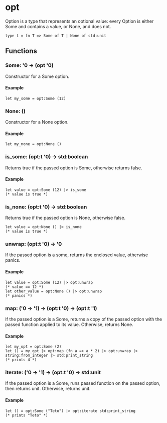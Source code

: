 # opt
Option is a type that represents an optional value: every Option is either Some and contains a value, or None, and does not.
```
type t = fn T => Some of T | None of std:unit
```
## Functions 
### Some: '0 -> (opt '0)
Constructor for a Some option.
#### Example
```
let my_some = opt:Some (12)
```
### None: ()
Constructor for a None option.
#### Example
```
let my_none = opt:None ()
```
### is_some: (opt:t '0) -> std:boolean
Returns true if the passed option is Some, otherwise returns false.
#### Example
```
let value = opt:Some (12) |> is_some 
(* value is true *)
```
### is_none: (opt:t '0) -> std:boolean
Returns true if the passed option is None, otherwise false.
```
let value = opt:None () |> is_none 
(* value is true *)
```
### unwrap: (opt:t '0) -> '0
If the passed option is a some, returns the enclosed value, otherwise panics.
#### Example
```
let value = opt:Some (12) |> opt:unwrap
(* value == 12 *)
let other_value = opt:None () |> opt:unwrap
(* panics *)
```
### map: ('0 -> '1) -> (opt:t '0) -> (opt:t '1)
If the passed option is a Some, returns a copy of the passed option with the passed function applied to its value. Otherwise, returns None.
#### Example
```
let my_opt = opt:Some (2)
let () = my_opt |> opt:map (fn a => a * 2) |> opt:unwrap |> string:from_integer |> std:print_string
(* prints 4 *) 
```
### iterate: ('0 -> '1) -> (opt:t '0) -> std:unit
If the passed option is a Some, runs passed function on the passed option, then returns unit. Otherwise, returns unit.
#### Example
```
let () = opt:Some ("Teto") |> opt:iterate std:print_string
(* prints "Teto" *)
```